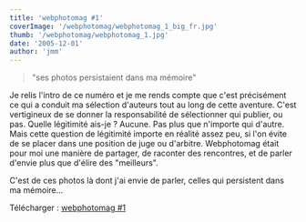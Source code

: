 ```yaml
---
title: 'webphotomag #1'
coverImage: '/webphotomag/webphotomag_1_big_fr.jpg'
thumb: '/webphotomag/webphotomag_1.jpg'
date: '2005-12-01'
author: 'jmm'
---
```


> "ses photos persistaient dans ma mémoire"

Je relis l'intro de ce numéro et je me rends compte que c'est précisément ce
qui a conduit ma sélection d'auteurs tout au long de cette aventure. C'est
vertigineux de se donner la responsabilité de sélectionner qui publier, ou
pas. Quelle légitimité ais-je ? Aucune. Pas plus que n'importe qui d'autre.
Mais cette question de légitimité importe en réalité assez peu, si l'on évite
de se placer dans une position de juge ou d'arbitre. Webphotomag était pour moi
une manière de partager, de raconter des rencontres, et de parler d'envie plus
que d'élire des "meilleurs".

C'est de ces photos là dont j'ai envie de parler, celles qui persistent dans ma
mémoire...

Télécharger : [webphotomag #1](/webphotomag/webphotomag_1_fr.pdf)
